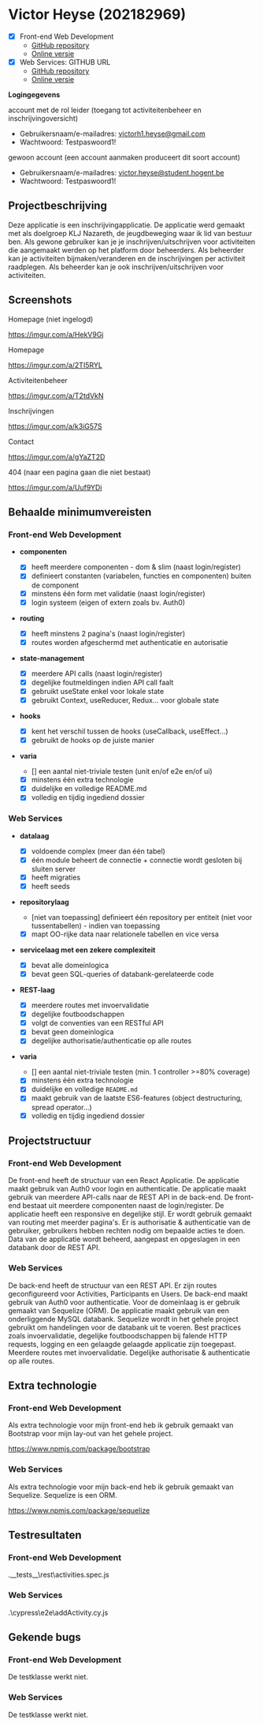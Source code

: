 # Victor Heyse (202182969)

- [x] Front-end Web Development
  - [GitHub repository](https://github.com/Web-IV/2223-frontendweb-victorheyse)
  - [Online versie](github.com/HOGENT-Web)
- [x] Web Services: GITHUB URL
  - [GitHub repository](https://github.com/Web-IV/2223-webservices-VictorHeyse)
  - [Online versie](github.com/HOGENT-Web)

**Logingegevens**

account met de rol leider (toegang tot activiteitenbeheer en inschrijvingoversicht)

- Gebruikersnaam/e-mailadres: victorh1.heyse@gmail.com
- Wachtwoord: Testpaswoord1!

gewoon account (een account aanmaken produceert dit soort account)

- Gebruikersnaam/e-mailadres: victor.heyse@student.hogent.be
- Wachtwoord: Testpaswoord1!

## Projectbeschrijving

Deze applicatie is een inschrijvingapplicatie.
De applicatie werd gemaakt met als doelgroep KLJ Nazareth, de jeugdbeweging waar ik lid van bestuur ben.
Als gewone gebruiker kan je je inschrijven/uitschrijven voor activiteiten die aangemaakt werden op het platform door beheerders.
Als beheerder kan je activiteiten bijmaken/veranderen en de inschrijvingen per activiteit raadplegen.
Als beheerder kan je ook inschrijven/uitschrijven voor activiteiten.

## Screenshots

Homepage (niet ingelogd)

https://imgur.com/a/HekV9Gj

Homepage

https://imgur.com/a/2TI5RYL

Activiteitenbeheer

https://imgur.com/a/T2tdVkN

Inschrijvingen

https://imgur.com/a/k3iG57S

Contact

https://imgur.com/a/gYaZT2D

404 (naar een pagina gaan die niet bestaat)

https://imgur.com/a/Uuf9YDi

## Behaalde minimumvereisten

### Front-end Web Development

- **componenten**

  - [x] heeft meerdere componenten - dom & slim (naast login/register)
  - [x] definieert constanten (variabelen, functies en componenten) buiten de component
  - [x] minstens één form met validatie (naast login/register)
  - [x] login systeem (eigen of extern zoals bv. Auth0)
        <br />

- **routing**

  - [x] heeft minstens 2 pagina's (naast login/register)
  - [x] routes worden afgeschermd met authenticatie en autorisatie
        <br />

- **state-management**

  - [x] meerdere API calls (naast login/register)
  - [x] degelijke foutmeldingen indien API call faalt
  - [x] gebruikt useState enkel voor lokale state
  - [x] gebruikt Context, useReducer, Redux… voor globale state
        <br />

- **hooks**

  - [x] kent het verschil tussen de hooks (useCallback, useEffect…)
  - [x] gebruikt de hooks op de juiste manier
        <br />

- **varia**
  - [] een aantal niet-triviale testen (unit en/of e2e en/of ui)
  - [x] minstens één extra technologie
  - [x] duidelijke en volledige README.md
  - [x] volledig en tijdig ingediend dossier

### Web Services

- **datalaag**

  - [x] voldoende complex (meer dan één tabel)
  - [x] één module beheert de connectie + connectie wordt gesloten bij sluiten server
  - [x] heeft migraties
  - [x] heeft seeds
        <br />

- **repositorylaag**

  - [niet van toepassing] definieert één repository per entiteit (niet voor tussentabellen) - indien van toepassing
  - [x] mapt OO-rijke data naar relationele tabellen en vice versa
        <br />

- **servicelaag met een zekere complexiteit**

  - [x] bevat alle domeinlogica
  - [x] bevat geen SQL-queries of databank-gerelateerde code
        <br />

- **REST-laag**

  - [x] meerdere routes met invoervalidatie
  - [x] degelijke foutboodschappen
  - [x] volgt de conventies van een RESTful API
  - [x] bevat geen domeinlogica
  - [x] degelijke authorisatie/authenticatie op alle routes
        <br />

- **varia**
  - [] een aantal niet-triviale testen (min. 1 controller >=80% coverage)
  - [x] minstens één extra technologie
  - [x] duidelijke en volledige `README.md`
  - [x] maakt gebruik van de laatste ES6-features (object destructuring, spread operator...)
  - [x] volledig en tijdig ingediend dossier

## Projectstructuur

### Front-end Web Development

De front-end heeft de structuur van een React Applicatie.
De applicatie maakt gebruik van Auth0 voor login en authenticatie.
De applicatie maakt gebruik van meerdere API-calls naar de REST API in de back-end.
De front-end bestaat uit meerdere componenten naast de login/register.
De applicatie heeft een responsive en degelijke stijl.
Er wordt gebruik gemaakt van routing met meerder pagina's.
Er is authorisatie & authenticatie van de gebruiker, gebruikers hebben rechten nodig om bepaalde acties te doen.
Data van de applicatie wordt beheerd, aangepast en opgeslagen in een databank door de REST API.

### Web Services

De back-end heeft de structuur van een REST API.
Er zijn routes geconfigureerd voor Activities, Participants en Users.
De back-end maakt gebruik van Auth0 voor authenticatie.
Voor de domeinlaag is er gebruik gemaakt van Sequelize (ORM).
De applicatie maakt gebruik van een onderliggende MySQL databank.
Sequelize wordt in het gehele project gebruikt om handelingen voor de databank uit te voeren.
Best practices zoals invoervalidatie, degelijke foutboodschappen bij falende HTTP requests, logging en een gelaagde gelaagde applicatie zijn toegepast.
Meerdere routes met invoervalidatie.
Degelijke authorisatie & authenticatie op alle routes.

## Extra technologie

### Front-end Web Development

Als extra technologie voor mijn front-end heb ik gebruik gemaakt van Bootstrap voor mijn lay-out van het gehele project.

https://www.npmjs.com/package/bootstrap

### Web Services

Als extra technologie voor mijn back-end heb ik gebruik gemaakt van Sequelize.
Sequelize is een ORM.

https://www.npmjs.com/package/sequelize

## Testresultaten

### Front-end Web Development

.\_\_tests\_\_\rest\activities.spec.js

### Web Services

.\cypress\e2e\addActivity.cy.js

## Gekende bugs

### Front-end Web Development

De testklasse werkt niet.

### Web Services

De testklasse werkt niet.
